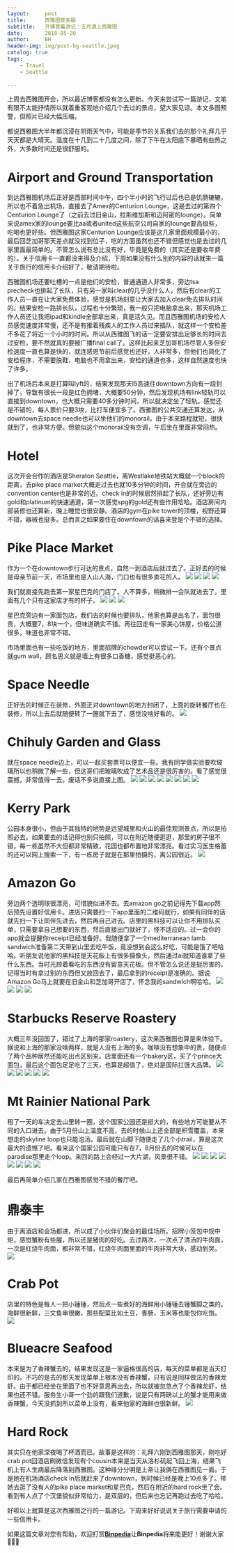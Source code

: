 ```yaml
---
layout:     post
title:      西雅图夜未眠
subtitle:   开博首篇游记：五月遇上西雅图
date:       2018-05-20
author:     BH
header-img: img/post-bg-seattle.jpeg
catalog: true
tags:
    - Travel
    - Seattle
  
---
```


上周去西雅图开会，所以最近博客都没有怎么更新。今天来尝试写一篇游记，文笔有限不太能抒情所以就着重客观地介绍几个去过的景点，望大家见谅。本文多图预警，但照片已经大幅压缩。

都说西雅图大半年都沉浸在阴雨天气中，可能是季节的关系我们去的那个礼拜几乎天天都是大晴天。温度在十几到二十几度之间，除了下午在太阳底下暴晒有些热之外，大多数时间还是很舒服的。

Airport and Ground Transportation
=====

到达西雅图机场后正好是西部时间中午，四个半小时的飞行过后也已是饥肠辘辘，所以也不着急出机场，直接去了Amex的Centurion Lounge，这是去过的第四个Centurion Lounge了（之前去过旧金山，拉斯维加斯和迈阿密的lounge）。简单来说amex家的lounge要比aa或者united这些航空公司自家的lounge要高级些，吃喝也更好些。但西雅图这家Centurion Lounge应该是这几家里面规模最小的，最后回芝加哥那天差点就没找到位子，吃的方面虽然也还不错但感觉也是去过的几家里面最简单的。不管怎么说有总比没有好，毕竟是免费的（其实还是要收年费的）。关于信用卡一直都没来得及介绍，下周如果没有什么别的内容的话就来一篇关于旅行的信用卡介绍好了，敬请期待啦。

西雅图机场还要吐槽的一点是他们的安检，普通通道人非常多，旁边tsa precheck也排起了长队，只有另一家叫clear的几乎没什么人，然后有clear的工作人员一直在让大家免费体验，感觉是机场刻意让大家去加入clear免去排队时间的。结果安检一路排长队，过程也十分繁琐，我一般只把电脑拿出来，那天机场工作人员还让我把ipad和kindle全部拿出来，真是活久见。而且西雅图机场的安检人员感觉速度非常慢，还不是有推着残疾人的工作人员过来插队，就这样一个安检差不多花了将近一个小时的时间。所以从西雅图飞的话一定要安排出足够长的时间去过安检，要不然就真的要被广播final call了。这样比起来芝加哥机场尽管人多但安检速度一直也算是快的，就连感恩节前后感觉也还好，人非常多，但他们也简化了安检程序，不需要脱鞋，电脑也不用拿出来，安检的通道也多，这样自然速度也快了许多。

出了机场后本来是打算叫lyft的，结果发现那天I5高速往downtown方向有一段封掉了，导致有很长一段是红色拥堵，大概要50分钟，然后发现机场有link轻轨可以直接到downtown，也大概只需要40多分钟时间，所以就决定坐了轻轨。感觉还是不错的，每人票价只要3块，比打车便宜多了。西雅图的公共交通还算发达，从downtown去space needle也可以坐他们的monorail，由于本来路程就短，很快就到了，也非常方便。但貌似这个monorail没有空调，午后坐在里面非常闷热。

Hotel
=====

这次开会合作的酒店是Sheraton Seattle，离Westlake地铁站大概就一个block的距离，去pike place market大概走过去也就10多分钟的时间，开会就在旁边的convention center也是非常的近。check in的时候居然排起了长队，还好旁边有gold和platinum的快速通道，第一次感觉spg的gold还有些作用哈哈。酒店房间内部装修也还算新，晚上睡觉也很安静。酒店的gym在pike tower的顶楼，视野还算不错，器械也挺多。总而言之如果要住在downtown的话喜来登是个不错的选择。

Pike Place Market
=====

作为一个在downtown步行可达的景点，自然一到酒店后就过去了。正好去的时候是母亲节前一天，市场里也是人山人海，门口也有很多卖花的人。
![](https://ws4.sinaimg.cn/large/006tKfTcly1friidm768yj31kw16oafz.jpg)
![](https://ws4.sinaimg.cn/large/006tKfTcly1friindlhvzj316o1kw48z.jpg)
![](https://ws4.sinaimg.cn/large/006tKfTcly1friidl9j94j316p1kx11p.jpg)
![](https://ws3.sinaimg.cn/large/006tKfTcly1friidk6staj316p1kxgxr.jpg)

我们就直接先跑去第一家星巴克的门店了。人不算多，稍微排一会队就进去了。里面有几个只有这家店才有的杯子。
![](https://ws4.sinaimg.cn/large/006tKfTcly1friidiwz7gj31kw16ogtq.jpg)
![](https://ws3.sinaimg.cn/large/006tKfTcly1friidhs338j316o1kwgta.jpg)
![](https://ws4.sinaimg.cn/large/006tKfTcly1friidgs7kfj31kw16o78c.jpg)

星巴克旁边有一家面包店，我们去的时候也要排队，他家也算是出名了，面包很贵，大概要7，8块一个，但味道确实不错。再往回走有一家美心饼屋，价格公道很多，味道也非常不错。

市场里面也有一些吃饭的地方，里面招牌的chowder可以尝试一下。还有个景点就gum wall，顾名思义就是墙上有很多口香糖，感觉挺恶心的。

Space Needle
=====

正好去的时候正在装修，外面正对downtown的地方封闭了，上面的旋转餐厅也在装修，所以上去后就随便转了一圈就下去了，感觉没啥好看的。
![](https://ws4.sinaimg.cn/large/006tKfTcly1friid9mod5j316p1sgdqv.jpg)

Chihuly Garden and Glass
=====

就在space needle边上，可以一起买套票可以便宜一些。我有同学做实验要吹玻璃所以也稍微了解一些，但这哥们把玻璃吹成了艺术品还是很厉害的。看了感觉很震撼，非常值得一去。废话不多说直接上图。
![](https://ws4.sinaimg.cn/large/006tKfTcly1friiddqxaoj316o1kwwrc.jpg)
![](https://ws4.sinaimg.cn/large/006tKfTcly1friidclsjlj31kw16ogwg.jpg)
![](https://ws4.sinaimg.cn/large/006tKfTcly1friidbgxcpj31kw16odnj.jpg)
![](https://ws4.sinaimg.cn/large/006tKfTcly1friidai590j31kw16oq8g.jpg)
![](https://ws3.sinaimg.cn/large/006tKfTcly1friid87h97j316p1sgtnr.jpg)
![](https://ws3.sinaimg.cn/large/006tKfTcly1friid6noo9j316p1sgk84.jpg)
![](https://ws4.sinaimg.cn/large/006tKfTcly1friini5qd8j31kw11pwwa.jpg)
![](https://ws4.sinaimg.cn/large/006tKfTcly1friineworbj31kw11p7ho.jpg)

Kerry Park
=====

公园本身很小，但由于其独特的地势是远望城里和火山的最佳观测景点，所以是拍照必去。如果要去的话记得也别只拍照，可以在附近随便逛逛，那里的房子很不错，每一栋虽然不大但都非常精致，花园也都布置地非常漂亮。看过实习医生格蕾的还可以网上搜索一下，有一栋房子就是在那里拍摄的，离公园很近。
![](https://ws3.sinaimg.cn/large/006tKfTcly1friinco3srj31kw11ptjk.jpg)

Amazon Go
=====

旁边两个透明球很漂亮，可惜貌似进不去。去amazon go之前记得先下载app然后预先设置好信用卡。进店只需要扫一下app里面的二维码就行，如果有同伴的话就先扫一下让同伴先进去，然后再自己进去。店里的黑科技可以让你不用排队买单，只需要拿自己想要的东西，然后直接出门就好了，怪不适应的。过一会你的app就会提醒你receipt已经准备好。我随便拿了一个mediterranean lamb sandwich准备第二天带到山里去吃午饭，竟没想到会这么好吃，可能是饿了吧哈哈。听朋友说他家的黑科技是天花板上有很多摄像头，然后通过ai就知道谁拿了些什么东西。当时光顾着看吃的东西没有留意天花板。但不管怎么说还是挺厉害的，记得当时有拿过别的东西但又放回去了，最后拿到的receipt是准确的。据说Amazon Go马上就要在旧金山和芝加哥开店了，怀念我的sandwich啊哈哈。
![](https://ws4.sinaimg.cn/large/006tKfTcly1friin9lxwyj31kw16oqh5.jpg)
![](https://ws2.sinaimg.cn/large/006tKfTcly1friinboxqyj31kw16o7bh.jpg)
![](https://ws4.sinaimg.cn/large/006tKfTcly1friinaso59j31kw16otk3.jpg)
![](https://ws4.sinaimg.cn/large/006tKfTcly1friin8ik5nj30ku112myg.jpg)

Starbucks Reserve Roastery
=====

大概三年没回国了，错过了上海的那家roastery，这次来西雅图也算是来体验下。据说和上海的那家没啥两样，就是人没有上海的多。咖啡没有想象中的贵，随便点了两个品种居然还能吃出点区别来。店里面还有一个bakery区，买了个prince大面包，最后这个面包足足吃了三天，也算是超值了，绝对是国际扛饿大品牌。
![](https://ws2.sinaimg.cn/large/006tKfTcly1friiptdxf6j316o1kwk0y.jpg)
![](https://ws3.sinaimg.cn/large/006tKfTcly1friipse7hsj31kw16otl1.jpg)
![](https://ws3.sinaimg.cn/large/006tKfTcly1friippzkhkj31kw16on8m.jpg)
![](https://ws4.sinaimg.cn/large/006tKfTcly1friipntrsgj31kw16otfw.jpg)
![](https://ws3.sinaimg.cn/large/006tKfTcly1friipmsp3kj31kw16owpk.jpg)
![](https://ws2.sinaimg.cn/large/006tKfTcly1friiplxdcvj31kw16oqdx.jpg)

Mt Rainier National Park
=====

租了一天的车决定去山里转一圈，这个国家公园还是挺大的，有些地方可能要从不同的入口进去。由于5月份山上温度不高，去的时候山上还全部是积雪覆盖，本来想走的skyline loop也只能泡汤。最后就在山脚下随便走了几个小trail，算是这次最大的遗憾了吧。看来这个国家公园可能只有在7，8月份去的时候可以在paradise那里走个loop。来回的路上会经过一大片湖，风景很不错。
![](https://ws3.sinaimg.cn/large/006tKfTcly1friirhnffvj31kw16o7ch.jpg)
![](https://ws1.sinaimg.cn/large/006tKfTcly1friirfqetzj31kw11pdtj.jpg)
![](https://ws3.sinaimg.cn/large/006tKfTcly1friiremginj31kw11pqrn.jpg)
![](https://ws3.sinaimg.cn/large/006tKfTcly1friirc2pgmj316p1sg7n7.jpg)
![](https://ws1.sinaimg.cn/large/006tKfTcly1friirgsam1j31kv16n4b9.jpg)
![](https://ws3.sinaimg.cn/large/006tKfTcly1friirda8xqj31kw16on38.jpg)
![](https://ws2.sinaimg.cn/large/006tKfTcly1friirax90bj31kw11pn2l.jpg)
![](https://ws2.sinaimg.cn/large/006tKfTcly1friir9x2r2j31kw11p17d.jpg)

最后再简单介绍几家在西雅图感觉不错的餐厅吧。

鼎泰丰
=====

由于离酒店和会场都进，所以成了小伙伴们聚会的最佳场所。招牌小笼包中规中矩，感觉蟹粉有些腥，所以还是猪肉的好吃。去过两次，一次点了清汤的牛肉面，一次是红烧牛肉面，都非常不错，红烧牛肉面里面的牛肉非常大块，感动到哭。
![](https://ws3.sinaimg.cn/large/006tKfTcly1friidfykp8j316o1kwgtu.jpg)

Crab Pot
=====

店里的特色是每人一把小锤锤，然后点一些煮好的海鲜用小锤锤去锤蟹脚之类的。海鲜很新鲜，三文鱼串很嫩，那些配菜比如土豆，香肠，玉米等也能包你吃饱。
![](https://ws3.sinaimg.cn/large/006tKfTcly1friit4v4svj316p1kx7ep.jpg)

Blueacre Seafood
=====

本来是为了香辣蟹去的，结果发现这是一家逼格很高的店，每天的菜单都是当天打印的。不巧的是去的那天发现菜单上根本没有香辣蟹，只有说是同样做法的香辣龙虾。由于都已经坐在里面了也不好意思再出去，所以就被忽悠点了个香辣龙虾，结果也还不错。服务生小哥一个劲的跟我们道歉，说是只有两磅以上的蟹才能用来做香辣蟹，今天没抓到所以菜单上没有，看来他家的海鲜也很新鲜。
![](https://ws1.sinaimg.cn/large/006tKfTcly1friit5ubnvj316o1kwjy2.jpg)

Hard Rock
=====

其实只在他家深夜喝了杯酒而已。故事是这样的：礼拜六刚到西雅图那天，刚吃好crab pot回酒店刷微信发现有个cousin本来是当天从洛杉矶起飞回上海，结果飞机上有人生病最后降落到西雅图。这种缘分分明是上帝让我俩在西雅图见一面。于是她在机场酒店check in后就赶来了downtown，到时候已经是晚上10点多了。带她去逛了没有人的pike place market和星巴克，然后在附近的hard rock坐了会。看到有人点了个汉堡貌似非常给力，是双层的，但后来也忘记再跑过去吃了哈哈。

好啦以上就算是这次西雅图之行的一篇游记。下周来好好说说关于旅行需要申请的一些信用卡。

如果这篇文章对您有帮助，欢迎打赏[**Binpedia**](http://binpedia.com/03Donation)让**Binpedia**将来能更好！谢谢大家🙏🙏🙏